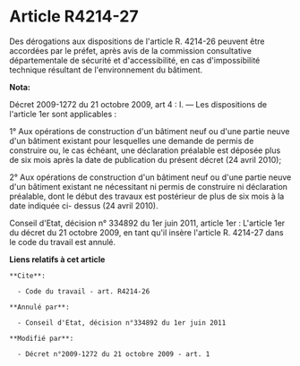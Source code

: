 # Article R4214-27

Des dérogations aux dispositions de l'article R. 4214-26 peuvent être accordées par le préfet, après avis de la commission
consultative départementale de sécurité et d'accessibilité, en cas d'impossibilité technique résultant de l'environnement du
bâtiment.

**Nota:**

Décret 2009-1272 du 21 octobre 2009, art 4 : I. ― Les dispositions de l'article 1er sont applicables :

1° Aux opérations de construction d'un bâtiment neuf ou d'une partie neuve d'un bâtiment existant pour lesquelles une demande
de permis de construire ou, le cas échéant, une déclaration préalable est déposée plus de six mois après la date de
publication du présent décret (24 avril 2010);

2° Aux opérations de construction d'un bâtiment neuf ou d'une partie neuve d'un bâtiment existant ne nécessitant ni permis de
construire ni déclaration préalable, dont le début des travaux est postérieur de plus de six mois à la date indiquée ci-
dessus (24 avril 2010).

Conseil d'Etat, décision n° 334892 du 1er juin 2011, article 1er : L'article 1er du décret du 21 octobre 2009, en tant qu'il
insère l'article R. 4214-27 dans le code du travail est annulé.

**Liens relatifs à cet article**

	**Cite**:

	  - Code du travail - art. R4214-26

	**Annulé par**:

	  - Conseil d'Etat, décision n°334892 du 1er juin 2011

	**Modifié par**:

	  - Décret n°2009-1272 du 21 octobre 2009 - art. 1
